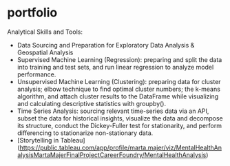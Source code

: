 # portfolio

Analytical Skills and Tools:

- Data Sourcing and Preparation for Exploratory Data Analysis & Geospatial Analysis
- Supervised Machine Learning (Regression): preparing and split the data into training and test sets, and run linear regression to analyze model performance.
- Unsupervised Machine Learning (Clustering): preparing data for cluster analysis; elbow technique to find optimal cluster numbers; the k-means algorithm, and attach cluster results to the DataFrame while visualizing and calculating descriptive statistics with groupby().
- Time Series Analysis: sourcing relevant time-series data via an API, subset the data for historical insights, visualize the data and decompose its structure, conduct the Dickey-Fuller test for stationarity, and perform differencing to stationarize non-stationary data.
- [Storytelling in Tableau] (https://public.tableau.com/app/profile/marta.majer/viz/MentalHealthAnalysisMartaMajerFinalProjectCareerFoundry/MentalHealthAnalysis)
